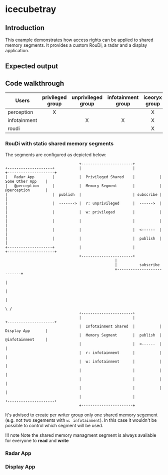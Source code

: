 # icecubetray

## Introduction

This example demonstrates how access rights can be applied to shared memory segments.
It provides a custom RouDi, a radar and a display application.

## Expected output

<!-- Add asciinema link here -->

## Code walkthrough



| Users        | privileged group | unprivileged group | infotainment group |   iceoryx group    |
|--------------|:----------------:|:------------------:|:------------------:|:------------------:|
| perception   |        X         |                    |                    |         X          |
| infotainment |                  |         X          |         X          |         X          |
| roudi        |                  |                    |                    |         X          |

### RouDi with static shared memory segments

The segments are configured as depicted below:

```
                                 +-----------------------+
+--------------------+           |                       |           +---------------------+
|   Radar App        |           |  Privileged Shared    |           |   Some Other App    |
|   @perception      |           |  Memory Segment       |           |   @perception       |
|                    |  publish  |                       | subscribe |                     |
|                    |  -------> |  r: unprivileged      |  ------>  |                     |
|                    |           |  w: privileged        |           |                     |
|                    |           |                       |           |                     |
|                    |           |                       |  <------  |                     |
|                    |           |                       |  publish  |                     |
+--------------------+           |                       |           +---------------------+
                                 +-----------------------+
                                                 |
                                                 |          subscribe
                                                 +---------------------------+
                                                                             |
                                                                             |
                                                                             |
                                                                            \ /
                                 +-----------------------+
                                 |                       |           +---------------------+
                                 |  Infotainment Shared  |           |   Display App       |
                                 |  Memory Segment       |  publish  |   @infotainment     |
                                 |                       |  <------  |                     |
                                 |  r: infotainment      |           |                     |
                                 |  w: infotainment      |           |                     |
                                 |                       |           |                     |
                                 |                       |           |                     |
                                 |                       |           |                     |
                                 |                       |           +---------------------+
                                 +-----------------------+
```

It's advised to create per writer group only one shared memory segement (e.g. not two segements with `w: infotainment`).
In this case it wouldn't be possible to control which segment will be used.

!!! note
    Note the shared memory managment segment is always available for everyone to **read** and **write**

### Radar App

### Display App
